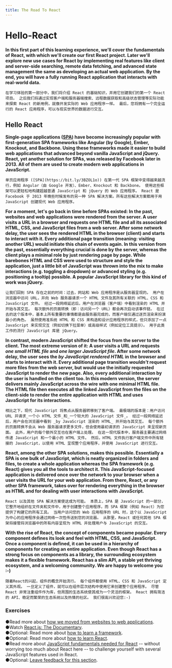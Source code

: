 ```yaml
---
title: The Road To React
---
```

# Hello-React

**In this first part of this learning experience, we'll cover the fundamentals of React, with which we'll create our first React project. Later we'll explore new use cases for React by implementing real features like client and server-side searching, remote data fetching, and advanced state management the same as developing an actual web application. By the end, you will have a fully running React application that interacts with real-world data.**
```text
在学习体验的第一部分中，我们将介绍 React 的基础知识，并用它创建我们的第一个 React 项目。 之后我们将通过实现客户端和服务器端搜索、远程数据获取和高级状态管理等实际功能来探索 React 的新用例，就像开发实际的 Web 应用程序一样。 最后，您将拥有一个完全运行的 React 应用程序，可以与现实世界的数据进行交互。
```

## Hello React

**Single-page applications ([SPA](https://bit.ly/3BZOL1o)) have become increasingly popular with first-generation SPA frameworks like Angular (by Google), Ember, Knockout, and Backbone. Using these frameworks made it easier to build web applications that advanced beyond vanilla JavaScript and jQuery. React, yet another solution for SPAs, was released by Facebook later in 2013. All of them are used to create modern web applications in JavaScript.**
```
单页应用程序 ([SPA](https://bit.ly/3BZOL1o)) 在第一代 SPA 框架中变得越来越流行，例如 Angular（由 Google 开发）、Ember、Knockout 和 Backbone。 使用这些框架可以更轻松地构建超越普通 JavaScript 和 jQuery 的 Web 应用程序。 React 是 Facebook 于 2013 年晚些时候发布的另一种 SPA 解决方案。所有这些解决方案都用于用 JavaScript 创建现代 Web 应用程序。
```

  

**For a moment, let's go back in time before SPAs existed: In the past, websites and web applications were rendered from the server. A user visits a URL in a browser and requests one HTML file and all its associated HTML, CSS, and JavaScript files from a web server. After some network delay, the user sees the rendered HTML in the browser (client) and starts to interact with it. Every additional page transition (meaning: visiting another URL) would initiate this chain of events again. In this version from the past, essentially everything crucial is done by the server, whereas the client plays a minimal role by just rendering page by page. While barebones HTML and CSS were used to structure and style the application, just a little bit of JavaScript was thrown into the mix to make interactions (e.g. toggling a dropdown) or advanced styling (e.g. positioning a tooltip) possible. A popular JavaScript library for this kind of work was jQuery.**
```
让我们回到 SPA 存在之前的时间：过去，网站和 Web 应用程序是从服务器呈现的。 用户在浏览器中访问 URL，并向 Web 服务器请求一个 HTML 文件及其所有关联的 HTML、CSS 和 JavaScript 文件。 经过一段网络延迟后，用户在浏览器（客户端）中看到渲染的 HTML 并开始与其交互。 每次额外的页面转换（即：访问另一个 URL）都会再次启动该事件链。 在过去的这个版本中，基本上所有重要的事情都是由服务器完成的，而客户端仅通过逐页渲染来扮演最小的角色。 虽然使用准系统 HTML 和 CSS 来构造和设计应用程序的样式，但只添加了一点 JavaScript 来实现交互（例如切换下拉菜单）或高级样式（例如定位工具提示）。 用于此类工作的流行 JavaScript 库是 jQuery。
```
  

**In contrast, modern JavaScript shifted the focus from the server to the client. The most extreme version of it: A user visits a URL and requests _one small HTML file_ and _one larger JavaScript file_. After some network delay, the user sees the _by JavaScript rendered HTML_ in the browser and starts to interact with it. Every additional page transition _wouldn't_ request more files from the web server, but would use the initially requested JavaScript to render the new page. Also, every additional interaction by the user is handled on the client too. In this modern version, the server delivers mainly JavaScript across the wire with one minimal HTML file. The HTML file then executes all the linked JavaScript from the files on the client-side to render the entire application with HTML and uses JavaScript for its interactions.**
```
相比之下，现代 JavaScript 将焦点从服务器转移到了客户端。 最极端的版本是：用户访问 URL 并请求_一个小 HTML 文件_和_一个较大的 JavaScript 文件_。 经过一段网络延迟后，用户会在浏览器中看到 _by JavaScript 渲染的 HTML_ 并开始与其交互。 每个额外的页面转换不会从 Web 服务器请求更多文件，但会使用最初请求的 JavaScript 来呈现新页面。 此外，用户的每个额外交互也在客户端上处理。 在这一现代版本中，服务器主要通过网络传递 JavaScript 和一个最小的 HTML 文件。 然后，HTML 文件执行客户端文件中所有链接的 JavaScript，以使用 HTML 呈现整个应用程序，并使用 JavaScript 进行交互。
```
  

**React, among the other SPA solutions, makes this possible. Essentially a SPA is one bulk of JavaScript, which is neatly organized in folders and files, to create a whole application whereas the SPA framework (e.g. React) gives you all the tools to architect it. This JavaScript-focused application is delivered once over the network to your browser when a user visits the URL for your web application. From there, React, or any other SPA framework, takes over for rendering everything in the browser as HTML and for dealing with user interactions with JavaScript.**
```
React 以及其他 SPA 解决方案使这成为可能。 本质上，SPA 是 JavaScript 的一部分，它整齐地组织在文件夹和文件中，用于创建整个应用程序，而 SPA 框架（例如 React）为您提供了构建它的所有工具。 当用户访问您的 Web 应用程序的 URL 时，这个以 JavaScript 为中心的应用程序会通过网络一次性传送到您的浏览器。 从那里，React 或任何其他 SPA 框架将接管将浏览器中的所有内容呈现为 HTML 并处理用户与 JavaScript 的交互。
```
  

**With the rise of React, the concept of components became popular. Every component defines its look and feel with HTML, CSS, and JavaScript. Once a component is defined, it can be used in a hierarchy of components for creating an entire application. Even though React has a strong focus on components as a library, the surrounding ecosystem makes it a flexible framework. React has a slim API, a stable yet thriving ecosystem, and a welcoming community. We are happy to welcome you :-)**
```
随着React的兴起，组件的概念开始流行。 每个组件都使用 HTML、CSS 和 JavaScript 定义其外观。 一旦定义了组件，就可以在组件层次结构中使用它来创建整个应用程序。 尽管 React 非常注重组件作为库，但周围的生态系统使其成为一个灵活的框架。 React 拥有简洁的 API、稳定而繁荣的生态系统以及热情的社区。 我们很高兴欢迎您:-)
```

### Exercises

●Read more about [how we moved from websites to web applications](https://www.robinwieruch.de/web-applications/).  
●Watch [React.js: The Documentary](https://bit.ly/3xrvxkI).  
●Optional: Read more about [how to learn a framework](https://www.robinwieruch.de/how-to-learn-framework/).  
●Optional: Read more about [how to learn React](https://www.robinwieruch.de/learn-react-js/).  
●Read more about [JavaScript fundamentals needed for React](https://www.robinwieruch.de/javascript-fundamentals-react-requirements/) -- without worrying too much about React here -- to challenge yourself with several JavaScript features used in React.  
●Optional: [Leave feedback for this section](https://forms.gle/NTqhvyDaP1RjtanC6).  